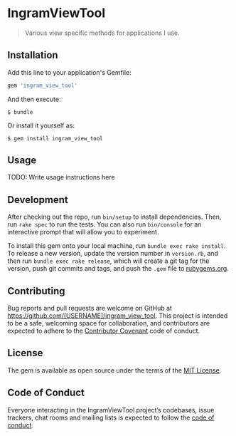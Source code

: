 # IngramViewTool

> Various view specific methods for applications I use.

## Installation

Add this line to your application's Gemfile:

```ruby
gem 'ingram_view_tool'
```

And then execute:

    $ bundle

Or install it yourself as:

    $ gem install ingram_view_tool

## Usage

TODO: Write usage instructions here

## Development

After checking out the repo, run `bin/setup` to install dependencies. Then, run `rake spec` to run the tests. You can also run `bin/console` for an interactive prompt that will allow you to experiment.

To install this gem onto your local machine, run `bundle exec rake install`. To release a new version, update the version number in `version.rb`, and then run `bundle exec rake release`, which will create a git tag for the version, push git commits and tags, and push the `.gem` file to [rubygems.org](https://rubygems.org).

## Contributing

Bug reports and pull requests are welcome on GitHub at https://github.com/[USERNAME]/ingram_view_tool. This project is intended to be a safe, welcoming space for collaboration, and contributors are expected to adhere to the [Contributor Covenant](http://contributor-covenant.org) code of conduct.

## License

The gem is available as open source under the terms of the [MIT License](http://opensource.org/licenses/MIT).

## Code of Conduct

Everyone interacting in the IngramViewTool project’s codebases, issue trackers, chat rooms and mailing lists is expected to follow the [code of conduct](https://github.com/[USERNAME]/ingram_view_tool/blob/master/CODE_OF_CONDUCT.md).
